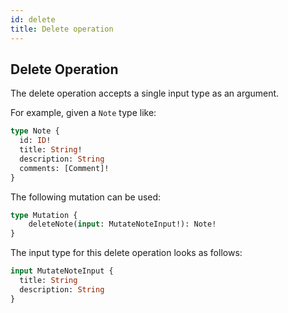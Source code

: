 ```yaml
---
id: delete
title: Delete operation
---
```


## Delete Operation

The delete operation accepts a single input type as an argument.

For example, given a `Note` type like:

```graphql
type Note {
  id: ID!
  title: String!
  description: String
  comments: [Comment]!
}
```

The following mutation can be used:

```graphql
type Mutation {
    deleteNote(input: MutateNoteInput!): Note!
}
```

The input type for this delete operation looks as follows:

```graphql
input MutateNoteInput {
  title: String
  description: String
}
```
